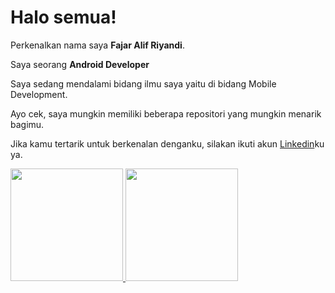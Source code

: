 # Halo semua! 

Perkenalkan nama saya **Fajar Alif Riyandi**.

Saya seorang **Android Developer**

Saya sedang mendalami bidang ilmu saya yaitu di bidang Mobile Development.

Ayo cek, saya mungkin memiliki beberapa repositori yang mungkin menarik bagimu.

Jika kamu tertarik untuk berkenalan denganku, silakan ikuti akun [Linkedin](https://www.linkedin.com/in/fajar-alif-riyandi-82771a246/)ku ya.
<p align="left">
<a href="https://github.com/HighOverseer">
  <img height="180em" src="https://github-readme-stats-eight-theta.vercel.app/api?username=HighOverseer&show_icons=true&theme=algolia&include_all_commits=true&count_private=true"/>
  <img height="180em" src="https://github-readme-stats-eight-theta.vercel.app/api/top-langs/?username=HighOverseer&layout=compact&langs_count=8&theme=algolia"/>
</a>
</p>
